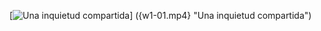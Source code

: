 [![Una inquietud compartida](https://github.com/juanalbglz/coursera/assets/2136913/78a56906-a08f-4a54-bc39-a02791725c8d)] ({w1-01.mp4} "Una inquietud compartida")
